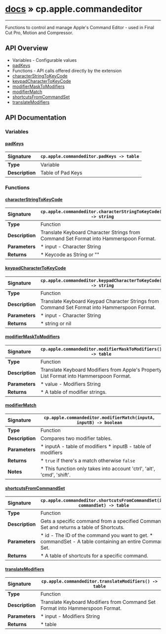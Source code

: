 # [docs](index.md) » cp.apple.commandeditor
---

Functions to control and manage Apple's Command Editor - used in Final Cut Pro,
Motion and Compressor.

## API Overview
* Variables - Configurable values
 * [padKeys](#padkeys)
* Functions - API calls offered directly by the extension
 * [characterStringToKeyCode](#characterstringtokeycode)
 * [keypadCharacterToKeyCode](#keypadcharactertokeycode)
 * [modifierMaskToModifiers](#modifiermasktomodifiers)
 * [modifierMatch](#modifiermatch)
 * [shortcutsFromCommandSet](#shortcutsfromcommandset)
 * [translateModifiers](#translatemodifiers)

## API Documentation

### Variables

#### [padKeys](#padkeys)
| <span style="float: left;">**Signature**</span> | <span style="float: left;">`cp.apple.commandeditor.padKeys -> table` </span>                                                          |
| -----------------------------------------------------|---------------------------------------------------------------------------------------------------------|
| **Type**                                             | Variable                                                                                         |
| **Description**                                      | Table of Pad Keys                                                                                         |

### Functions

#### [characterStringToKeyCode](#characterstringtokeycode)
| <span style="float: left;">**Signature**</span> | <span style="float: left;">`cp.apple.commandeditor.characterStringToKeyCode() -> string` </span>                                                          |
| -----------------------------------------------------|---------------------------------------------------------------------------------------------------------|
| **Type**                                             | Function                                                                                         |
| **Description**                                      | Translate Keyboard Character Strings from Command Set Format into Hammerspoon Format.                                                                                         |
| **Parameters**                                       |  * input - Character String                                       |
| **Returns**                                          |  * Keycode as String or ""                                                |

#### [keypadCharacterToKeyCode](#keypadcharactertokeycode)
| <span style="float: left;">**Signature**</span> | <span style="float: left;">`cp.apple.commandeditor.keypadCharacterToKeyCode() -> string` </span>                                                          |
| -----------------------------------------------------|---------------------------------------------------------------------------------------------------------|
| **Type**                                             | Function                                                                                         |
| **Description**                                      | Translate Keyboard Keypad Character Strings from Command Set Format into Hammerspoon Format.                                                                                         |
| **Parameters**                                       |  * input - Character String                                       |
| **Returns**                                          |  * string or nil                                                |

#### [modifierMaskToModifiers](#modifiermasktomodifiers)
| <span style="float: left;">**Signature**</span> | <span style="float: left;">`cp.apple.commandeditor.modifierMaskToModifiers() -> table` </span>                                                          |
| -----------------------------------------------------|---------------------------------------------------------------------------------------------------------|
| **Type**                                             | Function                                                                                         |
| **Description**                                      | Translate Keyboard Modifiers from Apple's Property List Format into Hammerspoon Format.                                                                                         |
| **Parameters**                                       |  * value - Modifiers String                                       |
| **Returns**                                          |  * A table of modifier strings.                                                |

#### [modifierMatch](#modifiermatch)
| <span style="float: left;">**Signature**</span> | <span style="float: left;">`cp.apple.commandeditor.modifierMatch(inputA, inputB) -> boolean` </span>                                                          |
| -----------------------------------------------------|---------------------------------------------------------------------------------------------------------|
| **Type**                                             | Function                                                                                         |
| **Description**                                      | Compares two modifier tables.                                                                                         |
| **Parameters**                                       |  * inputA - table of modifiers * inputB - table of modifiers                                       |
| **Returns**                                          |  * `true` if there's a match otherwise `false`                                                |
| **Notes**                                            |  * This function only takes into account 'ctrl', 'alt', 'cmd', 'shift'.                                                      |

#### [shortcutsFromCommandSet](#shortcutsfromcommandset)
| <span style="float: left;">**Signature**</span> | <span style="float: left;">`cp.apple.commandeditor.shortcutsFromCommandSet(id, commandSet) -> table` </span>                                                          |
| -----------------------------------------------------|---------------------------------------------------------------------------------------------------------|
| **Type**                                             | Function                                                                                         |
| **Description**                                      | Gets a specific command from a specified Command Set and returns a table of Shortcuts.                                                                                         |
| **Parameters**                                       |  * id - The ID of the command you want to get. * commandSet - A table containing an entire Command Set.                                       |
| **Returns**                                          |  * A table of shortcuts for a specific command.                                                |

#### [translateModifiers](#translatemodifiers)
| <span style="float: left;">**Signature**</span> | <span style="float: left;">`cp.apple.commandeditor.translateModifiers() -> table` </span>                                                          |
| -----------------------------------------------------|---------------------------------------------------------------------------------------------------------|
| **Type**                                             | Function                                                                                         |
| **Description**                                      | Translate Keyboard Modifiers from Command Set Format into Hammerspoon Format.                                                                                         |
| **Parameters**                                       |  * input - Modifiers String                                       |
| **Returns**                                          |  * table                                                |

